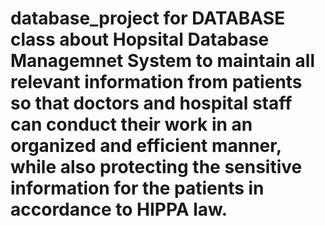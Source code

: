 # database_project for DATABASE class about Hopsital Database Managemnet System to maintain all relevant information from patients so that doctors and hospital staff can conduct their work in an organized and efficient manner, while also protecting the sensitive information for the patients in accordance to HIPPA law.

